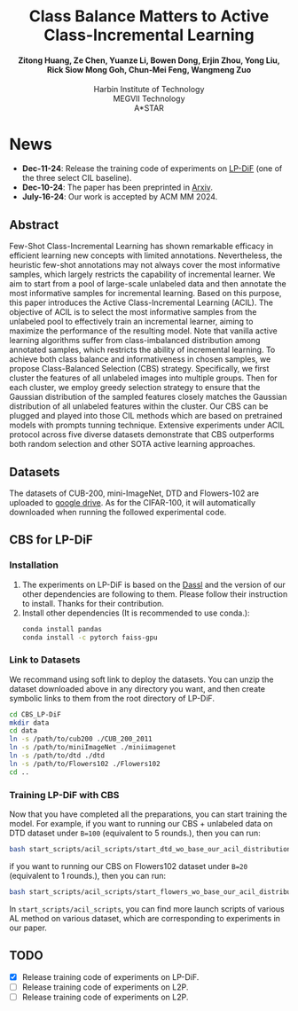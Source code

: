 <div align="center">

# Class Balance Matters to Active Class-Incremental Learning 
#### Zitong Huang, Ze Chen, Yuanze Li, Bowen Dong, Erjin Zhou, Yong Liu, Rick Siow Mong Goh, Chun-Mei Feng, Wangmeng Zuo
Harbin Institute of Technology<br>
MEGVII Technology<br>
A*STAR<br>

</div>

# News
- **Dec-11-24**: Release the training code of experiments on [LP-DiF](https://github.com/1170300714/LP-DiF) (one of the three select CIL baseline).
- **Dec-10-24**: The paper has been preprinted in [Arxiv](https://arxiv.org/pdf/2412.06642).
- **July-16-24**: Our work is accepted by ACM MM 2024.

## Abstract
Few-Shot Class-Incremental Learning has shown remarkable efficacy in efficient learning new concepts with limited annotations. Nevertheless, the heuristic few-shot annotations may not always cover the most informative samples, which largely restricts the capability of incremental learner. We aim to start from a pool of large-scale unlabeled data and then annotate the most informative samples for incremental learning. Based on this purpose, this paper introduces the Active Class-Incremental Learning (ACIL). The objective of ACIL is to select the most informative samples from the unlabeled pool to effectively train an incremental learner, aiming to maximize the performance of the resulting model. Note that vanilla active learning algorithms suffer from class-imbalanced distribution among annotated samples, which restricts the ability of incremental learning. To achieve both class balance and informativeness in chosen samples, we propose Class-Balanced Selection (CBS) strategy. Specifically, we first cluster the features of all unlabeled images into multiple groups. Then for each cluster, we employ greedy selection strategy to ensure that the Gaussian distribution of the sampled features closely matches the Gaussian distribution of all unlabeled features within the cluster. Our CBS can be plugged and played into those CIL methods which are based on pretrained models with prompts tunning technique. Extensive experiments under ACIL protocol across five diverse datasets demonstrate that CBS outperforms both random selection and other SOTA active learning approaches.

## Datasets
The datasets of CUB-200, mini-ImageNet, DTD and Flowers-102 are uploaded to [google drive](https://drive.google.com/drive/folders/1Tdds6Ymqy4GmfrAHEyV7d3PzH1CbK0Qk?usp=drive_link). As for the CIFAR-100, it will automatically downloaded when running the followed experimental code.

## CBS for LP-DiF
###  Installation
1. The experiments on LP-DiF is based on the [Dassl](https://github.com/KaiyangZhou/Dassl.pytorch) and the version of our other dependencies are following to them. Please follow their instruction to install. Thanks for their contribution.
2. Install other dependencies (It is recommended to use conda.):
    ```bash
    conda install pandas 
    conda install -c pytorch faiss-gpu
    ```

### Link to Datasets
We recommand using soft link to deploy the datasets. You can unzip the dataset downloaded above in any directory you want, and then create symbolic links to them from the root directory of LP-DiF.
```bash
cd CBS_LP-DiF
mkdir data
cd data
ln -s /path/to/cub200 ./CUB_200_2011
ln -s /path/to/miniImageNet ./miniimagenet
ln -s /path/to/dtd ./dtd
ln -s /path/to/Flowers102 ./Flowers102
cd ..
```


###  Training LP-DiF with CBS
Now that you have completed all the preparations, you can start training the model.
For example, if you want to running our CBS + unlabeled data on DTD dataset under ```B=100``` (equivalent to 5 rounds.), then you can run:

```bash
bash start_scripts/acil_scripts/start_dtd_wo_base_our_acil_distribution_kmeans_random_discard_greedy_add_pseudo.sh 5
```

if you want to running our CBS on Flowers102 dataset under ```B=20``` (equivalent to 1 rounds.), then you can run:

```bash
bash start_scripts/acil_scripts/start_flowers_wo_base_our_acil_distribution_kmeans_random_discard_greedy.sh 1
```
In  ```start_scripts/acil_scripts```, you can find more launch scripts of various AL method on various dataset, which are corresponding to experiments in our paper.

## TODO
- [x] Release training code of experiments on LP-DiF.
- [ ] Release training code of experiments on L2P.
- [ ] Release training code of experiments on L2P.